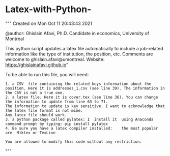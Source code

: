 # Latex-with-Python-
"""
Created on Mon Oct 11 20:43:43 2021

@author: Ghislain Afavi, Ph.D. Candidate in economics, University of Montreal

This python script updates a latex file automatically to include a job-related information
like the type of institution, the position, etc.
Comments are welcome to ghislain.afavi@umontreal. Website: https://ghislainafavi.github.io"

To be  able to run this file, you will need:
    
    1. a CSV  file containing the related keys information about the position. Here it is addresses_1.csv (see line 39). The information in the CSV is not a true one.
    2. a latex file. Here it is cover.tex (see line 36). You can change the information to update from line 63 to 71. 
    The information to update is key sensitive. I want to acknowledge that the latex file format is not mine. 
    Any latex file should work.
    3. a python package called pylatex: I  install it  using Anaconda command prompt by typing: pip install pylatex 
    4. Be sure you have a latex compiler installed:    the most popular are  Miktex or TexLive
    
    You are allowed to modify this code without any restriction.
"""
